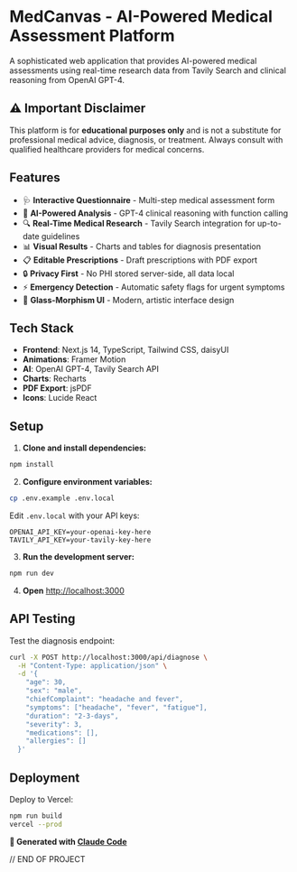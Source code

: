 # MedCanvas - AI-Powered Medical Assessment Platform

A sophisticated web application that provides AI-powered medical assessments using real-time research data from Tavily Search and clinical reasoning from OpenAI GPT-4.

## ⚠️ Important Disclaimer

This platform is for **educational purposes only** and is not a substitute for professional medical advice, diagnosis, or treatment. Always consult with qualified healthcare providers for medical concerns.

## Features

- 🩺 **Interactive Questionnaire** - Multi-step medical assessment form
- 🤖 **AI-Powered Analysis** - GPT-4 clinical reasoning with function calling
- 🔍 **Real-Time Medical Research** - Tavily Search integration for up-to-date guidelines
- 📊 **Visual Results** - Charts and tables for diagnosis presentation
- 📋 **Editable Prescriptions** - Draft prescriptions with PDF export
- 🔒 **Privacy First** - No PHI stored server-side, all data local
- ⚡ **Emergency Detection** - Automatic safety flags for urgent symptoms
- 🎨 **Glass-Morphism UI** - Modern, artistic interface design

## Tech Stack

- **Frontend**: Next.js 14, TypeScript, Tailwind CSS, daisyUI
- **Animations**: Framer Motion
- **AI**: OpenAI GPT-4, Tavily Search API
- **Charts**: Recharts
- **PDF Export**: jsPDF
- **Icons**: Lucide React

## Setup

1. **Clone and install dependencies:**
```bash
npm install
```

2. **Configure environment variables:**
```bash
cp .env.example .env.local
```

Edit `.env.local` with your API keys:
```
OPENAI_API_KEY=your-openai-key-here
TAVILY_API_KEY=your-tavily-key-here
```

3. **Run the development server:**
```bash
npm run dev
```

4. **Open** [http://localhost:3000](http://localhost:3000)

## API Testing

Test the diagnosis endpoint:

```bash
curl -X POST http://localhost:3000/api/diagnose \
  -H "Content-Type: application/json" \
  -d '{
    "age": 30,
    "sex": "male",
    "chiefComplaint": "headache and fever",
    "symptoms": ["headache", "fever", "fatigue"],
    "duration": "2-3-days",
    "severity": 3,
    "medications": [],
    "allergies": []
  }'
```

## Deployment

Deploy to Vercel:

```bash
npm run build
vercel --prod
```

**🤖 Generated with [Claude Code](https://claude.ai/code)**

// END OF PROJECT
